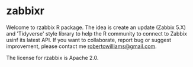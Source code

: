# zabbixr

Welcome to rzabbix R package. The idea is create an update (Zabbix 5.X) and 'Tidyverse' style library to help the R community to connect to Zabbix usinf its latest API. If you want to collaborate, report bug or suggest improvement, please contact me robertowilliams@gmail.com.

The license for rzabbix is Apache 2.0.
